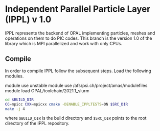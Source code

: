# Independent Parallel Particle Layer (IPPL) v 1.0

IPPL represents the backend of OPAL implementing particles, meshes and operations on them to do PIC codes. This branch is the 
version 1.0 of the library which is MPI parallelized and work with only CPUs. 


## Compile
In order to compile IPPL follow the subsequent steps. Load the following
modules.

module use unstable
module use /afs/psi.ch/project/amas/modulefiles
module load OPAL/toolchain/2021.1_slurm

```bash
cd $BUILD_DIR
CC=mpicc CXX=mpicxx cmake -DENABLE_IPPLTESTS=ON $SRC_DIR
make -j 4
```
where `$BUILD_DIR` is the build directory and `$SRC_DIR` points to the
root directory of the IPPL repository.
